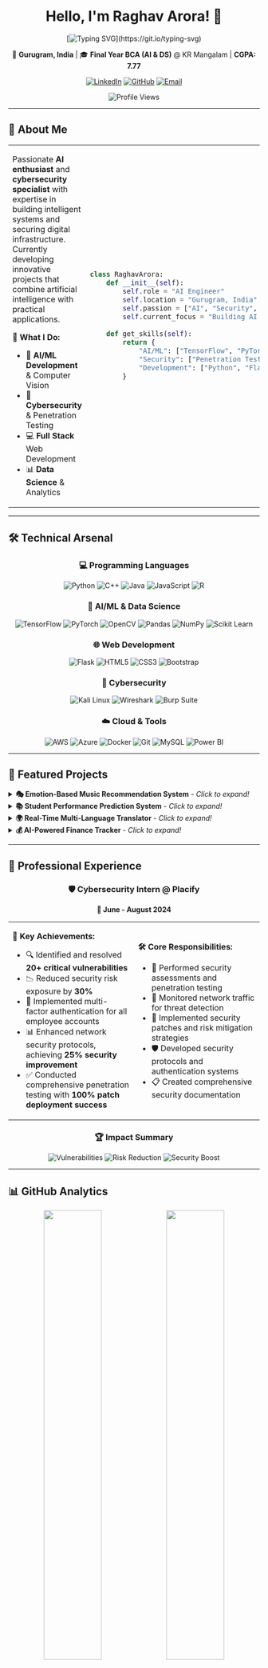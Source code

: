 <div align="center">

# Hello, I'm Raghav Arora! 👋

[![Typing SVG](https://readme-typing-svg.demolab.com?font=Fira+Code&size=28&duration=3000&pause=1000&color=00D9FF&center=true&vCenter=true&width=600&height=60&lines=AI+%26+Machine+Learning+Engineer;Cybersecurity+Specialist;Full+Stack+Developer;Building+AI+that+Protects!)](https://git.io/typing-svg)

📍 **Gurugram, India** | 🎓 **Final Year BCA (AI & DS)** @ KR Mangalam | **CGPA: 7.77**

[![LinkedIn](https://img.shields.io/badge/LinkedIn-0077B5?style=for-the-badge&logo=linkedin&logoColor=white&labelColor=0A66C2)](https://linkedin.com/in/yourprofile)
[![GitHub](https://img.shields.io/badge/GitHub-181717?style=for-the-badge&logo=github&logoColor=white&labelColor=181717)](https://github.com/Raghav2804)
[![Email](https://img.shields.io/badge/Email-D14836?style=for-the-badge&logo=gmail&logoColor=white&labelColor=D14836)](mailto:your.email@example.com)

![Profile Views](https://komarev.com/ghpvc/?username=Raghav2804&color=00D9FF&style=for-the-badge&label=Profile+Views)

</div>

---

## 🚀 About Me

<table>
<tr>
<td width="60%">

Passionate **AI enthusiast** and **cybersecurity specialist** with expertise in building intelligent systems and securing digital infrastructure. Currently developing innovative projects that combine artificial intelligence with practical applications.

**🎯 What I Do:**
- 🤖 **AI/ML Development** & Computer Vision
- 🔐 **Cybersecurity** & Penetration Testing  
- 💻 **Full Stack** Web Development
- 📊 **Data Science** & Analytics

</td>
<td width="40%">

```python
class RaghavArora:
    def __init__(self):
        self.role = "AI Engineer"
        self.location = "Gurugram, India"
        self.passion = ["AI", "Security", "Innovation"]
        self.current_focus = "Building AI that protects"
    
    def get_skills(self):
        return {
            "AI/ML": ["TensorFlow", "PyTorch", "OpenCV"],
            "Security": ["Penetration Testing", "OWASP"],
            "Development": ["Python", "Flask", "JavaScript"]
        }
```

</td>
</tr>
</table>

---

## 🛠️ Technical Arsenal

<div align="center">

### 💻 Programming Languages
![Python](https://img.shields.io/badge/Python-FFD43B?style=for-the-badge&logo=python&logoColor=blue)
![C++](https://img.shields.io/badge/C%2B%2B-00599C?style=for-the-badge&logo=c%2B%2B&logoColor=white)
![Java](https://img.shields.io/badge/Java-ED8B00?style=for-the-badge&logo=openjdk&logoColor=white)
![JavaScript](https://img.shields.io/badge/JavaScript-F7DF1E?style=for-the-badge&logo=javascript&logoColor=black)
![R](https://img.shields.io/badge/R-276DC3?style=for-the-badge&logo=r&logoColor=white)

### 🤖 AI/ML & Data Science
![TensorFlow](https://img.shields.io/badge/TensorFlow-FF6F00?style=for-the-badge&logo=tensorflow&logoColor=white)
![PyTorch](https://img.shields.io/badge/PyTorch-EE4C2C?style=for-the-badge&logo=pytorch&logoColor=white)
![OpenCV](https://img.shields.io/badge/OpenCV-27338e?style=for-the-badge&logo=OpenCV&logoColor=white)
![Pandas](https://img.shields.io/badge/Pandas-2C2D72?style=for-the-badge&logo=pandas&logoColor=white)
![NumPy](https://img.shields.io/badge/Numpy-777BB4?style=for-the-badge&logo=numpy&logoColor=white)
![Scikit Learn](https://img.shields.io/badge/scikit_learn-F7931E?style=for-the-badge&logo=scikit-learn&logoColor=white)

### 🌐 Web Development
![Flask](https://img.shields.io/badge/Flask-000000?style=for-the-badge&logo=flask&logoColor=white)
![HTML5](https://img.shields.io/badge/HTML5-E34F26?style=for-the-badge&logo=html5&logoColor=white)
![CSS3](https://img.shields.io/badge/CSS3-1572B6?style=for-the-badge&logo=css3&logoColor=white)
![Bootstrap](https://img.shields.io/badge/Bootstrap-563D7C?style=for-the-badge&logo=bootstrap&logoColor=white)

### 🔐 Cybersecurity
![Kali Linux](https://img.shields.io/badge/Kali_Linux-557C94?style=for-the-badge&logo=kali-linux&logoColor=white)
![Wireshark](https://img.shields.io/badge/Wireshark-1679A7?style=for-the-badge&logo=wireshark&logoColor=white)
![Burp Suite](https://img.shields.io/badge/Burp_Suite-FF6633?style=for-the-badge&logo=burpsuite&logoColor=white)

### ☁️ Cloud & Tools
![AWS](https://img.shields.io/badge/Amazon_AWS-FF9900?style=for-the-badge&logo=amazonaws&logoColor=white)
![Azure](https://img.shields.io/badge/microsoft%20azure-0089D0?style=for-the-badge&logo=microsoft-azure&logoColor=white)
![Docker](https://img.shields.io/badge/Docker-2CA5E0?style=for-the-badge&logo=docker&logoColor=white)
![Git](https://img.shields.io/badge/GIT-E44C30?style=for-the-badge&logo=git&logoColor=white)
![MySQL](https://img.shields.io/badge/MySQL-005C84?style=for-the-badge&logo=mysql&logoColor=white)
![Power BI](https://img.shields.io/badge/PowerBI-F2C811?style=for-the-badge&logo=Power%20BI&logoColor=white)

</div>

---

## 🌟 Featured Projects

<details>
<summary><b>🎭 Emotion-Based Music Recommendation System</b> - <i>Click to expand!</i></summary>

<div align="center">

[![Repo Card](https://github-readme-stats.vercel.app/api/pin/?username=Raghav2804&repo=emotion-music-recommender&theme=tokyonight&border_color=00D9FF)](https://github.com/Raghav2804/emotion-music-recommender)

</div>

**🚀 Key Features:**
- 🎯 Real-time facial emotion detection using OpenCV and deep learning
- 📊 **90% accuracy** in mood classification across 7 emotions
- ⚡ **80% reduction** in manual playlist curation time
- 🎵 Personalized music recommendations based on detected emotions

**🛠️ Tech Stack:** 
![Python](https://img.shields.io/badge/Python-3776AB?style=flat&logo=python&logoColor=white)
![OpenCV](https://img.shields.io/badge/OpenCV-27338e?style=flat&logo=OpenCV&logoColor=white)
![TensorFlow](https://img.shields.io/badge/TensorFlow-FF6F00?style=flat&logo=tensorflow&logoColor=white)
![Flask](https://img.shields.io/badge/Flask-000000?style=flat&logo=flask&logoColor=white)

</details>

<details>
<summary><b>📚 Student Performance Prediction System</b> - <i>Click to expand!</i></summary>

<div align="center">

[![Repo Card](https://github-readme-stats.vercel.app/api/pin/?username=Raghav2804&repo=student-performance-predictor&theme=tokyonight&border_color=00D9FF)](https://github.com/Raghav2804/student-performance-predictor)

</div>

**📈 Impact Metrics:**
- 🎯 **85% prediction accuracy** using ensemble methods
- 📊 Analyzed **500+ student records** with interactive dashboards
- ⏰ **10 hours monthly** saved for educational institutions
- 🔍 Feature importance analysis for educational insights

**🛠️ Tech Stack:** 
![Python](https://img.shields.io/badge/Python-3776AB?style=flat&logo=python&logoColor=white)
![Pandas](https://img.shields.io/badge/Pandas-150458?style=flat&logo=pandas&logoColor=white)
![Scikit Learn](https://img.shields.io/badge/Scikit--Learn-F7931E?style=flat&logo=scikit-learn&logoColor=white)
![Matplotlib](https://img.shields.io/badge/Matplotlib-11557c?style=flat&logo=plotly&logoColor=white)

</details>

<details>
<summary><b>🌍 Real-Time Multi-Language Translator</b> - <i>Click to expand!</i></summary>

<div align="center">

[![Repo Card](https://github-readme-stats.vercel.app/api/pin/?username=Raghav2804&repo=language-translator&theme=tokyonight&border_color=00D9FF)](https://github.com/Raghav2804/language-translator)

</div>

**🌐 Advanced Features:**
- 🗣️ Neural translation system supporting **5 languages**
- ⚡ Real-time processing with **<2s response time**
- 🔄 **70% reduction** in manual translation tasks
- 🎨 Modern UI/UX with responsive design

**🛠️ Tech Stack:** 
![Python](https://img.shields.io/badge/Python-3776AB?style=flat&logo=python&logoColor=white)
![Flask](https://img.shields.io/badge/Flask-000000?style=flat&logo=flask&logoColor=white)
![JavaScript](https://img.shields.io/badge/JavaScript-F7DF1E?style=flat&logo=javascript&logoColor=black)
![Bootstrap](https://img.shields.io/badge/Bootstrap-7952B3?style=flat&logo=bootstrap&logoColor=white)

</details>

<details>
<summary><b>💰 AI-Powered Finance Tracker</b> - <i>Click to expand!</i></summary>

<div align="center">

[![Repo Card](https://github-readme-stats.vercel.app/api/pin/?username=Raghav2804&repo=finance-tracker&theme=tokyonight&border_color=00D9FF)](https://github.com/Raghav2804/finance-tracker)

</div>

**💎 Smart Features:**
- 🧠 AI-driven expense categorization and fraud detection
- ✅ **75% accuracy** in financial verification
- 🔗 Multi-source validation with **3 trusted financial APIs**
- 📊 Interactive dashboards with predictive analytics

**🛠️ Tech Stack:** 
![Python](https://img.shields.io/badge/Python-3776AB?style=flat&logo=python&logoColor=white)
![TensorFlow](https://img.shields.io/badge/TensorFlow-FF6F00?style=flat&logo=tensorflow&logoColor=white)
![Power BI](https://img.shields.io/badge/PowerBI-F2C811?style=flat&logo=Power%20BI&logoColor=white)
![MySQL](https://img.shields.io/badge/MySQL-4479A1?style=flat&logo=mysql&logoColor=white)

</details>

---

## 💼 Professional Experience

<div align="center">

### 🛡️ Cybersecurity Intern @ **Placify** 
**📅 June - August 2024**

</div>

<table>
<tr>
<td width="50%">

**🎯 Key Achievements:**
- 🔍 Identified and resolved **20+ critical vulnerabilities**
- 📉 Reduced security risk exposure by **30%**
- 🔐 Implemented multi-factor authentication for all employee accounts
- 📊 Enhanced network security protocols, achieving **25% security improvement**
- ✅ Conducted comprehensive penetration testing with **100% patch deployment success**

</td>
<td width="50%">

**🛠️ Core Responsibilities:**
- 🔎 Performed security assessments and penetration testing
- 📡 Monitored network traffic for threat detection
- 🔧 Implemented security patches and risk mitigation strategies
- 🛡️ Developed security protocols and authentication systems
- 📋 Created comprehensive security documentation

</td>
</tr>
</table>

<div align="center">

### 🏆 Impact Summary
![Vulnerabilities](https://img.shields.io/badge/Vulnerabilities_Fixed-20+-success?style=for-the-badge)
![Risk Reduction](https://img.shields.io/badge/Risk_Reduction-30%25-important?style=for-the-badge)
![Security Boost](https://img.shields.io/badge/Security_Boost-25%25-informational?style=for-the-badge)

</div>

---

## 📊 GitHub Analytics

<div align="center">

<img src="https://github-readme-stats.vercel.app/api?username=Raghav2804&show_icons=true&theme=tokyonight&border_color=00D9FF&title_color=00D9FF&icon_color=00D9FF" width="48%"/>
<img src="https://github-readme-stats.vercel.app/api/top-langs/?username=Raghav2804&layout=compact&theme=tokyonight&border_color=00D9FF&title_color=00D9FF" width="48%"/>

<img src="https://github-readme-streak-stats.herokuapp.com/?user=Raghav2804&theme=tokyonight&border=00D9FF&ring=00D9FF&fire=FF6B6B&currStreakLabel=00D9FF" width="70%"/>

### 🏆 GitHub Trophies
![GitHub Trophies](https://github-profile-trophy.vercel.app/?username=Raghav2804&theme=tokyonight&no-frame=true&column=6&margin-w=15&margin-h=15)

### 📈 Contribution Graph
![Activity Graph](https://github-readme-activity-graph.vercel.app/graph?username=Raghav2804&bg_color=1a1b27&color=00d9ff&line=70a5fd&point=bf91f3&area=true&hide_border=true)

</div>

---

## 🎓 Academic Excellence

<div align="center">

<table>
<tr>
<td align="center">
<img src="https://img.shields.io/badge/CGPA-7.77/10-brightgreen?style=for-the-badge&logo=academic&logoColor=white" height="40"/>
</td>
<td align="center">
<img src="https://img.shields.io/badge/Specialization-AI%20%26%20Data%20Science-blue?style=for-the-badge&logo=brain&logoColor=white" height="40"/>
</td>
</tr>
<tr>
<td align="center">
<img src="https://img.shields.io/badge/Institution-KR%20Mangalam%20University-orange?style=for-the-badge&logo=university&logoColor=white" height="40"/>
</td>
<td align="center">
<img src="https://img.shields.io/badge/Expected%20Graduation-2025-red?style=for-the-badge&logo=calendar&logoColor=white" height="40"/>
</td>
</tr>
</table>

</div>

---

## 🤝 Let's Connect & Collaborate!

<div align="center">

I'm always excited to discuss **AI innovations**, **cybersecurity challenges**, and **cutting-edge tech solutions**. Whether you're looking for collaboration, have exciting opportunities, or just want to chat about technology - I'm all ears! 🚀

<table>
<tr>
<td align="center">
<a href="mailto:your.email@example.com">
<img src="https://img.shields.io/badge/Email-D14836?style=for-the-badge&logo=gmail&logoColor=white&labelColor=D14836" height="50"/>
</a>
</td>
<td align="center">
<a href="https://linkedin.com/in/yourprofile">
<img src="https://img.shields.io/badge/LinkedIn-0077B5?style=for-the-badge&logo=linkedin&logoColor=white&labelColor=0077B5" height="50"/>
</a>
</td>
<td align="center">
<a href="https://github.com/Raghav2804">
<img src="https://img.shields.io/badge/GitHub-181717?style=for-the-badge&logo=github&logoColor=white&labelColor=181717" height="50"/>
</a>
</td>
</tr>
</table>

### 💭 Current Status
[![Status](https://img.shields.io/badge/🚀%20Status-Building%20The%20Future%20of%20AI-00D9FF?style=for-the-badge&labelColor=1F2937)](https://github.com/Raghav2804)

---

<div align="center">
<h3>✨ "Building AI that protects, not just predicts" ✨</h3>

![Wave](https://raw.githubusercontent.com/mayhemantt/mayhemantt/Update/svg/Bottom.svg)
</div>

</div>
